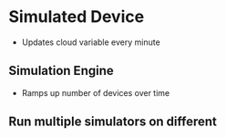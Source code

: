 # Simulated Device

* Updates cloud variable every minute

## Simulation Engine

* Ramps up number of devices over time

## Run multiple simulators on different


